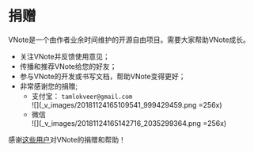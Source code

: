 # 捐赠
VNote是一个由作者业余时间维护的开源自由项目。需要大家帮助VNote成长。

- 关注VNote并反馈使用意见；
- 传播和推荐VNote给您的好友；
- 参与VNote的开发或书写文档，帮助VNote变得更好；
- 非常感谢您的捐赠;
    - 支付宝： `tamlokveer@gmail.com`  
    ![](_v_images/20181124165109541_999429459.png =256x)
    - 微信  
    ![](_v_images/20181124165142716_2035299364.png =256x)

感谢[这些用户](https://github.com/tamlok/vnote/wiki/Donate-List)对VNote的捐赠和帮助！